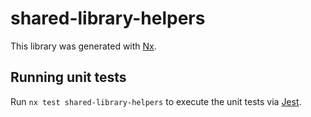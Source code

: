 # shared-library-helpers

This library was generated with [Nx](https://nx.dev).

## Running unit tests

Run `nx test shared-library-helpers` to execute the unit tests via [Jest](https://jestjs.io).
